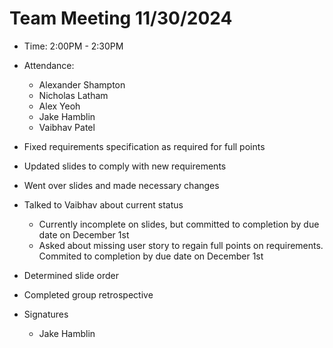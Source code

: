 # Team Meeting 11/30/2024

- Time: 2:00PM - 2:30PM

- Attendance:

  - Alexander Shampton
  - Nicholas Latham
  - Alex Yeoh
  - Jake Hamblin
  - Vaibhav Patel

- Fixed requirements specification as required for full points
- Updated slides to comply with new requirements
- Went over slides and made necessary changes
- Talked to Vaibhav about current status
  - Currently incomplete on slides, but committed to completion by due date on December 1st
  - Asked about missing user story to regain full points on requirements. Commited to completion by due date on December 1st
- Determined slide order
- Completed group retrospective
    
- Signatures
  - Jake Hamblin
